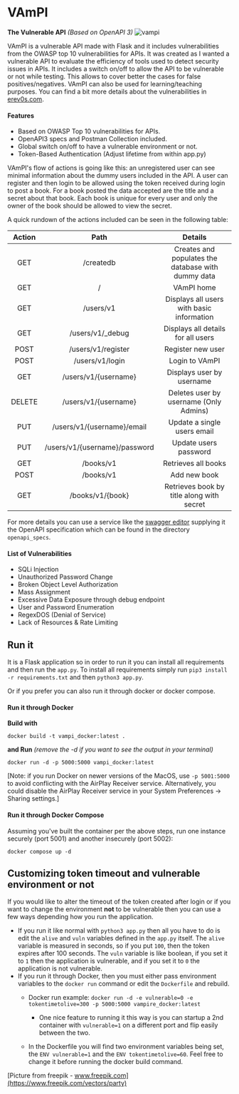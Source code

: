 # VAmPI
**The Vulnerable API** *(Based on OpenAPI 3)*
![vampi](https://i.imgur.com/zR0quKf.jpg)


VAmPI is a vulnerable API made with Flask and it includes vulnerabilities from the OWASP top 10 vulnerabilities for APIs. It was created as I wanted a vulnerable API to evaluate the efficiency of tools used to detect security issues in APIs. It includes a switch on/off to allow the API to be vulnerable or not while testing. This allows to cover better the cases for false positives/negatives. VAmPI can also be used for learning/teaching purposes. You can find a bit more details about the vulnerabilities in [erev0s.com](https://erev0s.com/blog/vampi-vulnerable-api-security-testing/).


#### Features
 - Based on OWASP Top 10 vulnerabilities for APIs.
 - OpenAPI3 specs and Postman Collection included.
 - Global switch on/off to have a vulnerable environment or not.
 - Token-Based Authentication (Adjust lifetime from within app.py)

VAmPI's flow of actions is going like this: an unregistered user can see minimal information about the dummy users included in the API. A user can register and then login to be allowed using the token received during login to post a book. For a book posted the data accepted are the title and a secret about that book. Each book is unique for every user and only the owner of the book should be allowed to view the secret.

A quick rundown of the actions included can be seen in the following table:

| **Action** |            **Path**           |                     **Details**                    |
|:----------:|:-----------------------------:|:--------------------------------------------------:|
|     GET    |           /createdb           | Creates and populates the database with dummy data |
|     GET    |               /               |                     VAmPI home                     |
|     GET    |           /users/v1           |      Displays all users with basic information     |
|     GET    |        /users/v1/_debug       |         Displays all details for all users         |
|    POST    |       /users/v1/register      |                  Register new user                 |
|    POST    |        /users/v1/login        |                   Login to VAmPI                   |
|     GET    |      /users/v1/{username}     |              Displays user by username             |
|   DELETE   |      /users/v1/{username}     |       Deletes user by username (Only Admins)       |
|     PUT    |   /users/v1/{username}/email  |             Update a single users email            |
|     PUT    | /users/v1/{username}/password |                Update users password               |
|     GET    |           /books/v1           |                 Retrieves all books                |
|    POST    |           /books/v1           |                    Add new book                    |
|     GET    |        /books/v1/{book}       |      Retrieves book by title along with secret     |

For more details you can use a service like the [swagger editor](https://editor.swagger.io) supplying it the OpenAPI specification which can be found in the directory `openapi_specs`.


#### List of Vulnerabilities
 - SQLi Injection
 - Unauthorized Password Change
 - Broken Object Level Authorization
 - Mass Assignment
 - Excessive Data Exposure through debug endpoint
 - User and Password Enumeration
 - RegexDOS (Denial of Service)
 - Lack of Resources & Rate Limiting



 ## Run it
It is a Flask application so in order to run it you can install all requirements and then run the `app.py`.
To install all requirements simply run `pip3 install -r requirements.txt` and then `python3 app.py`.

Or if you prefer you can also run it through docker or docker compose.

 #### Run it through Docker

**Build with**
~~~~
docker build -t vampi_docker:latest .
~~~~
 **and Run** *(remove the -d if you want to see the output in your terminal)*
 ~~~~
docker run -d -p 5000:5000 vampi_docker:latest
 ~~~~

[Note: if you run Docker on newer versions of the MacOS, use `-p 5001:5000` to avoid conflicting with the AirPlay Receiver service. Alternatively, you could disable the AirPlay Receiver service in your System Preferences -> Sharing settings.]

  #### Run it through Docker Compose
Assuming you've built the container per the above steps, run one instance securely (port 5001) and another insecurely (port 5002):
~~~~
docker compose up -d
~~~~

## Customizing token timeout and vulnerable environment or not
If you would like to alter the timeout of the token created after login or if you want to change the environment **not** to be vulnerable then you can use a few ways depending how you run the application.

 - If you run it like normal with `python3 app.py` then all you have to do is edit the `alive` and `vuln` variables defined in the `app.py` itself. The `alive` variable is measured in seconds, so if you put `100`, then the token expires after 100 seconds. The `vuln` variable is like boolean, if you set it to `1` then the application is vulnerable, and if you set it to `0` the application is not vulnerable.
 - If you run it through Docker, then you must either pass environment variables to the `docker run` command or edit the `Dockerfile` and rebuild. 
   - Docker run example: `docker run -d -e vulnerable=0 -e tokentimetolive=300 -p 5000:5000 vampire_docker:latest`
     - One nice feature to running it this way is you can startup a 2nd container with `vulnerable=1` on a different port and flip easily between the two.

   - In the Dockerfile you will find two environment variables being set, the `ENV vulnerable=1` and the `ENV tokentimetolive=60`. Feel free to change it before running the docker build command.


 [Picture from freepik - www.freepik.com](https://www.freepik.com/vectors/party)

